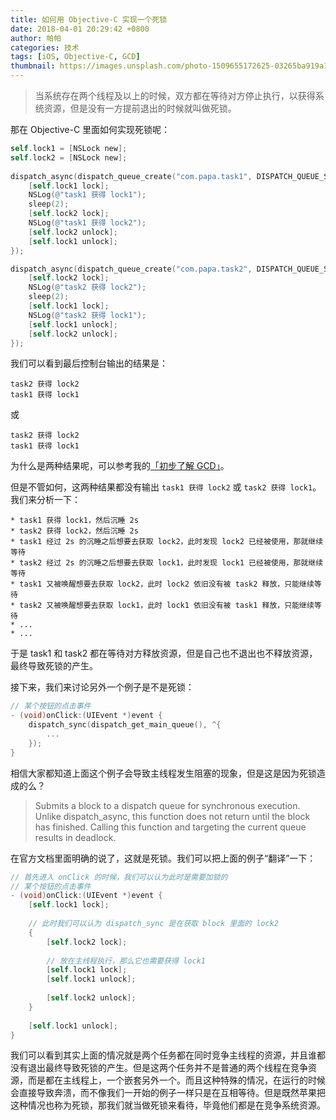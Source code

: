 ```yaml
---
title: 如何用 Objective-C 实现一个死锁
date: 2018-04-01 20:29:42 +0800
author: 帕帕
categories: 技术
tags: [iOS, Objective-C, GCD]
thumbnail: https://images.unsplash.com/photo-1509655172625-03265ba919a1?ixlib=rb-0.3.5&ixid=eyJhcHBfaWQiOjEyMDd9&s=24b01fba0d86b9fa95814c692429379f&auto=format&fit=crop&w=160&q=100
---
```


> 当系统存在两个线程及以上的时候，双方都在等待对方停止执行，以获得系统资源，但是没有一方提前退出的时候就叫做死锁。


那在 Objective-C 里面如何实现死锁呢：

```Objective-C 
self.lock1 = [NSLock new];
self.lock2 = [NSLock new];
    
dispatch_async(dispatch_queue_create("com.papa.task1", DISPATCH_QUEUE_SERIAL), ^{
    [self.lock1 lock];
    NSLog(@"task1 获得 lock1");
    sleep(2);
    [self.lock2 lock];
    NSLog(@"task1 获得 lock2");
    [self.lock2 unlock];
    [self.lock1 unlock];
});

dispatch_async(dispatch_queue_create("com.papa.task2", DISPATCH_QUEUE_SERIAL), ^{
    [self.lock2 lock];
    NSLog(@"task2 获得 lock2");
    sleep(2);
    [self.lock1 lock];
    NSLog(@"task2 获得 lock1");
    [self.lock1 unlock];
    [self.lock2 unlock];
});
```
我们可以看到最后控制台输出的结果是：

```
task2 获得 lock2
task1 获得 lock1
```

或

```
task2 获得 lock2
task1 获得 lock1
```

为什么是两种结果呢，可以参考我的[「初步了解 GCD」](https://hparis.github.io/blog/2017/09/05/%E5%88%9D%E6%AD%A5%E4%BA%86%E8%A7%A3GCD/)。

但是不管如何，这两种结果都没有输出 `task1 获得 lock2` 或 `task2 获得 lock1`。我们来分析一下：

    * task1 获得 lock1，然后沉睡 2s
    * task2 获得 lock2，然后沉睡 2s
    * task1 经过 2s 的沉睡之后想要去获取 lock2，此时发现 lock2 已经被使用，那就继续等待
    * task2 经过 2s 的沉睡之后想要去获取 lock1，此时发现 lock1 已经被使用，那就继续等待
    * task1 又被唤醒想要去获取 lock2，此时 lock2 依旧没有被 task2 释放，只能继续等待
    * task2 又被唤醒想要去获取 lock1，此时 lock1 依旧没有被 task1 释放，只能继续等待
    * ...
    * ...
    
于是 task1 和 task2 都在等待对方释放资源，但是自己也不退出也不释放资源，最终导致死锁的产生。


接下来，我们来讨论另外一个例子是不是死锁：

```Objective-C
// 某个按钮的点击事件
- (void)onClick:(UIEvent *)event {
    dispatch_sync(dispatch_get_main_queue(), ^{
        ...    
    });
}
```

相信大家都知道上面这个例子会导致主线程发生阻塞的现象，但是这是因为死锁造成的么？

> Submits a block to a dispatch queue for synchronous execution. Unlike dispatch_async, this function does not return until the block has finished. Calling this function and targeting the current queue results in deadlock.

在官方文档里面明确的说了，这就是死锁。我们可以把上面的例子“翻译”一下：

```Objective-C
// 首先进入 onClick 的时候，我们可以认为此时是需要加锁的
// 某个按钮的点击事件
- (void)onClick:(UIEvent *)event {
    [self.lock1 lock];
    
    // 此时我们可以认为 dispatch_sync 是在获取 block 里面的 lock2 
    {
        [self.lock2 lock];
        
        // 放在主线程执行，那么它也需要获得 lock1 
        [self.lock1 lock];
        [self.lock1 unlock];
        
        [self.lock2 unlock];
    }
    
    [self.lock1 unlock];
}
```

我们可以看到其实上面的情况就是两个任务都在同时竞争主线程的资源，并且谁都没有退出最终导致死锁的产生。但是这两个任务并不是普通的两个线程在竞争资源，而是都在主线程上，一个嵌套另外一个。而且这种特殊的情况，在运行的时候会直接导致奔溃，而不像我们一开始的例子一样只是在互相等待。但是既然苹果把这种情况也称为死锁，那我们就当做死锁来看待，毕竟他们都是在竞争系统资源。

